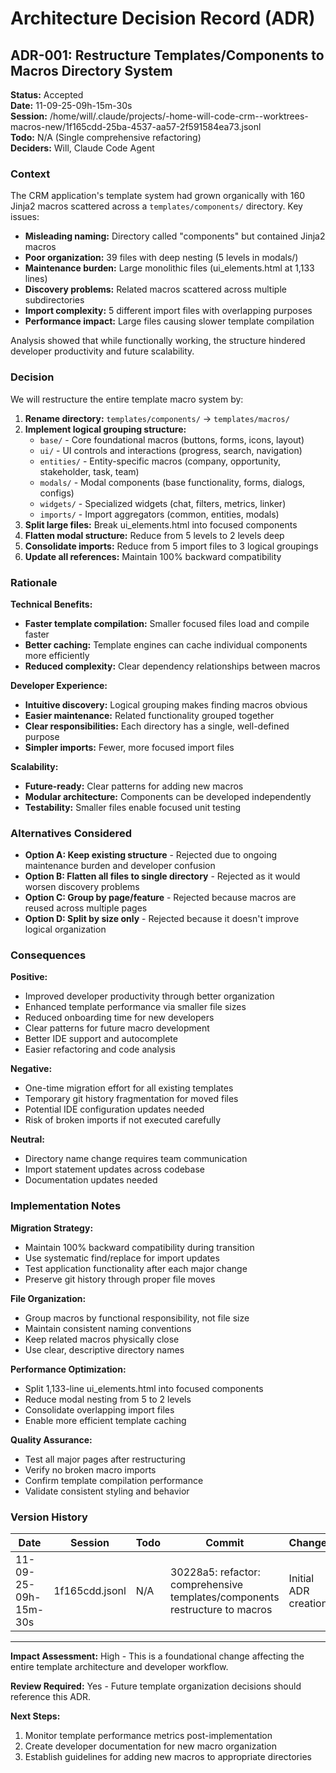 # Architecture Decision Record (ADR)

## ADR-001: Restructure Templates/Components to Macros Directory System

**Status:** Accepted  
**Date:** 11-09-25-09h-15m-30s  
**Session:** /home/will/.claude/projects/-home-will-code-crm--worktrees-macros-new/1f165cdd-25ba-4537-aa57-2f591584ea73.jsonl  
**Todo:** N/A (Single comprehensive refactoring)  
**Deciders:** Will, Claude Code Agent

### Context

The CRM application's template system had grown organically with 160 Jinja2 macros scattered across a `templates/components/` directory. Key issues:

- **Misleading naming:** Directory called "components" but contained Jinja2 macros
- **Poor organization:** 39 files with deep nesting (5 levels in modals/)
- **Maintenance burden:** Large monolithic files (ui_elements.html at 1,133 lines)
- **Discovery problems:** Related macros scattered across multiple subdirectories
- **Import complexity:** 5 different import files with overlapping purposes
- **Performance impact:** Large files causing slower template compilation

Analysis showed that while functionally working, the structure hindered developer productivity and future scalability.

### Decision

We will restructure the entire template macro system by:

1. **Rename directory:** `templates/components/` → `templates/macros/`
2. **Implement logical grouping structure:**
   - `base/` - Core foundational macros (buttons, forms, icons, layout)
   - `ui/` - UI controls and interactions (progress, search, navigation)
   - `entities/` - Entity-specific macros (company, opportunity, stakeholder, task, team)
   - `modals/` - Modal components (base functionality, forms, dialogs, configs)
   - `widgets/` - Specialized widgets (chat, filters, metrics, linker)
   - `imports/` - Import aggregators (common, entities, modals)
3. **Split large files:** Break ui_elements.html into focused components
4. **Flatten modal structure:** Reduce from 5 levels to 2 levels deep
5. **Consolidate imports:** Reduce from 5 import files to 3 logical groupings
6. **Update all references:** Maintain 100% backward compatibility

### Rationale

**Technical Benefits:**
- **Faster template compilation:** Smaller focused files load and compile faster
- **Better caching:** Template engines can cache individual components more efficiently
- **Reduced complexity:** Clear dependency relationships between macros

**Developer Experience:**
- **Intuitive discovery:** Logical grouping makes finding macros obvious
- **Easier maintenance:** Related functionality grouped together
- **Clear responsibilities:** Each directory has a single, well-defined purpose
- **Simpler imports:** Fewer, more focused import files

**Scalability:**
- **Future-ready:** Clear patterns for adding new macros
- **Modular architecture:** Components can be developed independently
- **Testability:** Smaller files enable focused unit testing

### Alternatives Considered

- **Option A: Keep existing structure** - Rejected due to ongoing maintenance burden and developer confusion
- **Option B: Flatten all files to single directory** - Rejected as it would worsen discovery problems
- **Option C: Group by page/feature** - Rejected because macros are reused across multiple pages
- **Option D: Split by size only** - Rejected because it doesn't improve logical organization

### Consequences

**Positive:**
- Improved developer productivity through better organization
- Enhanced template performance via smaller file sizes
- Reduced onboarding time for new developers
- Clear patterns for future macro development
- Better IDE support and autocomplete
- Easier refactoring and code analysis

**Negative:**
- One-time migration effort for all existing templates
- Temporary git history fragmentation for moved files
- Potential IDE configuration updates needed
- Risk of broken imports if not executed carefully

**Neutral:**
- Directory name change requires team communication
- Import statement updates across codebase
- Documentation updates needed

### Implementation Notes

**Migration Strategy:**
- Maintain 100% backward compatibility during transition
- Use systematic find/replace for import updates
- Test application functionality after each major change
- Preserve git history through proper file moves

**File Organization:**
- Group macros by functional responsibility, not file size
- Maintain consistent naming conventions
- Keep related macros physically close
- Use clear, descriptive directory names

**Performance Optimization:**
- Split 1,133-line ui_elements.html into focused components
- Reduce modal nesting from 5 to 2 levels
- Consolidate overlapping import files
- Enable more efficient template caching

**Quality Assurance:**
- Test all major pages after restructuring
- Verify no broken macro imports
- Confirm template compilation performance
- Validate consistent styling and behavior

### Version History
| Date | Session | Todo | Commit | Changes | Rationale |
|------|---------|------|--------|---------|-----------|
| 11-09-25-09h-15m-30s | 1f165cdd.jsonl | N/A | 30228a5: refactor: comprehensive templates/components restructure to macros | Initial ADR creation | Document comprehensive restructuring decision |

---

**Impact Assessment:** High - This is a foundational change affecting the entire template architecture and developer workflow.

**Review Required:** Yes - Future template organization decisions should reference this ADR.

**Next Steps:**
1. Monitor template performance metrics post-implementation
2. Create developer documentation for new macro organization
3. Establish guidelines for adding new macros to appropriate directories
